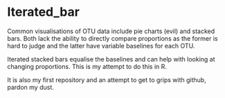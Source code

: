 Iterated_bar
============

Common visualisations of OTU data include pie charts (evil) and stacked bars. Both lack the ability to directly compare proportions as the former is hard to judge and the latter have variable baselines for each OTU.  

Iterated stacked bars equalise the baselines and can help with looking at changing proportions.  This is my attempt to do this in R.

It is also my first repository and an attempt to get to grips with github, pardon my dust.
